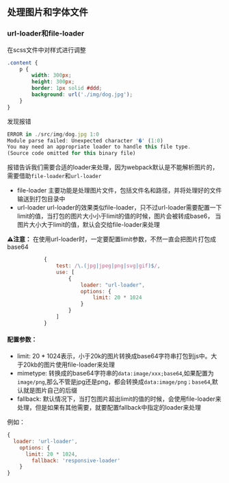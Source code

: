 ## 处理图片和字体文件


### url-loader和file-loader

在scss文件中对样式进行调整

```scss
.content {
    p {
        width: 300px;
        height: 300px;
        border: 1px solid #ddd;
        background: url('./img/dog.jpg');
    }
}
```

发现报错

```javascript
ERROR in ./src/img/dog.jpg 1:0
Module parse failed: Unexpected character '�' (1:0)
You may need an appropriate loader to handle this file type.
(Source code omitted for this binary file)
```
报错告诉我们需要合适的loader来处理，因为webpack默认是不能解析图片的，需要借助`file-loader`和`url-loader`

- file-loader 主要功能是处理图片文件，包括文件名和路径，并将处理好的文件输送到打包目录中
- url-loader url-loader的效果类似file-loader，只不过url-loader需要配置一下limit的值，当打包的图片大小小于limit的值的时候，图片会被转成base6，
当图片大小大于limit的值，默认会交给file-loader来处理

**⚠️注意：** 在使用url-loader时，一定要配置limit参数，不然一直会把图片打包成base64

```javascript
            {
                test: /\.(jpg|jpeg|png|svg|gif)$/,
                use: [
                    {
                        loader: "url-loader",
                        options: {
                            limit: 20 * 1024
                        }
                    }
                ]
            }
``` 

#### 配置参数：

- limit: 20 * 1024表示，小于20k的图片转换成base64字符串打包到js中。大于20kb的图片使用file-loader来处理
- mimetype: 转换成的base64字符串的`data:image/xxx;base64`,如果配置为`image/png`,那么不管是jpg还是png，都会转换成`data:image/png；base64`,默认就是图片自己的后缀
- fallback: 默认情况下，当打包图片超出limit的值的时候，会使用file-loader来处理，但是如果有其他需要，就要配置fallback中指定的loader来处理

例如：

```javascript
{
  loader: 'url-loader',
    options: {
      limit: 20 * 1024,
        fallback: 'responsive-loader'
    }
}
```
